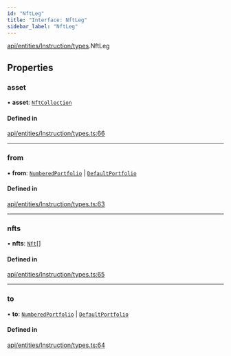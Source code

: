 ```yaml
---
id: "NftLeg"
title: "Interface: NftLeg"
sidebar_label: "NftLeg"
---
```


[api/entities/Instruction/types](../../../../../../modules/API/Entities/Instruction/Types/Types.md).NftLeg

## Properties

### asset

• **asset**: [`NftCollection`](../../../../../../classes/API/Entities/Asset/NonFungible/NftCollection/NftCollection.md)

#### Defined in

[api/entities/Instruction/types.ts:66](https://github.com/PolymeshAssociation/polymesh-sdk/blob/fe2e6dd1d/src/api/entities/Instruction/types.ts#L66)

___

### from

• **from**: [`NumberedPortfolio`](../../../../../../classes/API/Entities/NumberedPortfolio/NumberedPortfolio.md) \| [`DefaultPortfolio`](../../../../../../classes/API/Entities/DefaultPortfolio/DefaultPortfolio.md)

#### Defined in

[api/entities/Instruction/types.ts:63](https://github.com/PolymeshAssociation/polymesh-sdk/blob/fe2e6dd1d/src/api/entities/Instruction/types.ts#L63)

___

### nfts

• **nfts**: [`Nft`](../../../../../../classes/API/Entities/Asset/NonFungible/Nft/Nft.md)[]

#### Defined in

[api/entities/Instruction/types.ts:65](https://github.com/PolymeshAssociation/polymesh-sdk/blob/fe2e6dd1d/src/api/entities/Instruction/types.ts#L65)

___

### to

• **to**: [`NumberedPortfolio`](../../../../../../classes/API/Entities/NumberedPortfolio/NumberedPortfolio.md) \| [`DefaultPortfolio`](../../../../../../classes/API/Entities/DefaultPortfolio/DefaultPortfolio.md)

#### Defined in

[api/entities/Instruction/types.ts:64](https://github.com/PolymeshAssociation/polymesh-sdk/blob/fe2e6dd1d/src/api/entities/Instruction/types.ts#L64)
